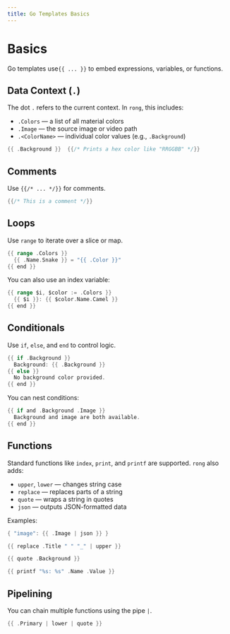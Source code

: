 ```yaml
---
title: Go Templates Basics
---
```


<span v-pre>

# Basics

Go templates use`{{ ... }}` to embed expressions, variables, or functions.

## Data Context (`.`)

The dot `.` refers to the current context. In `rong`, this includes:

- `.Colors` — a list of all material colors
- `.Image` — the source image or video path
- `.<ColorName>` — individual color values (e.g., `.Background`)

```go
{{ .Background }}  {{/* Prints a hex color like "RRGGBB" */}}
```

## Comments

Use `{{/* ... */}}` for comments.

```go
{{/* This is a comment */}}
```

## Loops

Use `range` to iterate over a slice or map.

```go
{{ range .Colors }}
  {{ .Name.Snake }} = "{{ .Color }}"
{{ end }}
```

You can also use an index variable:

```go
{{ range $i, $color := .Colors }}
  {{ $i }}: {{ $color.Name.Camel }}
{{ end }}
```

## Conditionals

Use `if`, `else`, and `end` to control logic.

```go
{{ if .Background }}
  Background: {{ .Background }}
{{ else }}
  No background color provided.
{{ end }}
```

You can nest conditions:

```go
{{ if and .Background .Image }}
  Background and image are both available.
{{ end }}
```

## Functions

Standard functions like `index`, `print`, and `printf` are supported.
`rong` also adds:

- `upper`, `lower` — changes string case
- `replace` — replaces parts of a string
- `quote` — wraps a string in quotes
- `json` — outputs JSON-formatted data

Examples:

```go
{ "image": {{ .Image | json }} }
```

```go
{{ replace .Title " " "_" | upper }}
```

```go
{{ quote .Background }}
```

```go
{{ printf "%s: %s" .Name .Value }}
```

## Pipelining

You can chain multiple functions using the pipe `|`.

```go
{{ .Primary | lower | quote }}
```

</span>
